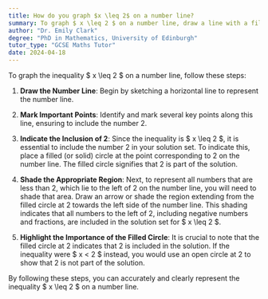 ```yaml
---
title: How do you graph $x \leq 2$ on a number line?
summary: To graph $ x \leq 2 $ on a number line, draw a line with a filled circle at 2 and shade left.
author: "Dr. Emily Clark"
degree: "PhD in Mathematics, University of Edinburgh"
tutor_type: "GCSE Maths Tutor"
date: 2024-04-18
---
```


To graph the inequality $ x \leq 2 $ on a number line, follow these steps:

1. **Draw the Number Line**: Begin by sketching a horizontal line to represent the number line. 

2. **Mark Important Points**: Identify and mark several key points along this line, ensuring to include the number $2$.

3. **Indicate the Inclusion of 2**: Since the inequality is $ x \leq 2 $, it is essential to include the number $2$ in your solution set. To indicate this, place a filled (or solid) circle at the point corresponding to $2$ on the number line. The filled circle signifies that $2$ is part of the solution.

4. **Shade the Appropriate Region**: Next, to represent all numbers that are less than $2$, which lie to the left of $2$ on the number line, you will need to shade that area. Draw an arrow or shade the region extending from the filled circle at $2$ towards the left side of the number line. This shading indicates that all numbers to the left of $2$, including negative numbers and fractions, are included in the solution set for $ x \leq 2 $.

5. **Highlight the Importance of the Filled Circle**: It is crucial to note that the filled circle at $2$ indicates that $2$ is included in the solution. If the inequality were $ x < 2 $ instead, you would use an open circle at $2$ to show that $2$ is not part of the solution.

By following these steps, you can accurately and clearly represent the inequality $ x \leq 2 $ on a number line.
    
